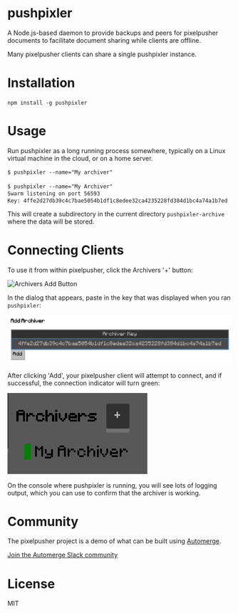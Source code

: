 # pushpixler

A Node.js-based daemon to provide backups and peers for pixelpusher documents
to facilitate document sharing while clients are offline.

Many pixelpusher clients can share a single pushpixler instance.

# Installation

```
npm install -g pushpixler
```

# Usage

Run pushpixler as a long running process somewhere, typically on a Linux virtual machine in the cloud, or on a home server.

```
$ pushpixler --name="My archiver"

$ pushpixler --name="My Archiver"
Swarm listening on port 56593
Key: 4ffe2d27db39c4c7bae5054b1df1c8edee32ca4235228fd384d1bc4a74a1b7ed
```

This will create a subdirectory in the current directory `pushpixler-archive`
where the data will be stored.

# Connecting Clients

To use it from within pixelpusher, click the Archivers '+' button:

![Archivers Add Button](img/pixelpusher-archivers-ui.png)

In the dialog that appears, paste in the key that was displayed when you ran `pushpixler`:

![Add Archiver Dialog](img/add-archiver-dialog.png)

After clicking 'Add', your pixelpusher client will attempt to connect, and if successful, the connection indicator will turn green:

![Successful Connection](img/successful-connection.png)

On the console where pushpixler is running, you will see lots of logging output, which you can use to confirm that the archiver is working.

# Community

The pixelpusher project is a demo of what can be built using [Automerge](https://github.com/automerge/automerge).

[Join the Automerge Slack community](https://communityinviter.com/apps/automerge/automerge)

# License

MIT
